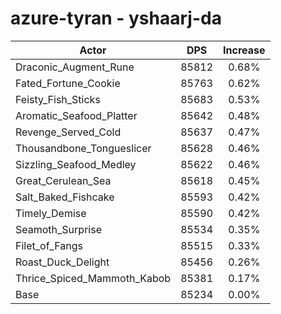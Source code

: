 # azure-tyran - yshaarj-da
| Actor | DPS | Increase |
|---|:---:|:---:|
|Draconic_Augment_Rune|85812|0.68%|
|Fated_Fortune_Cookie|85763|0.62%|
|Feisty_Fish_Sticks|85683|0.53%|
|Aromatic_Seafood_Platter|85642|0.48%|
|Revenge_Served_Cold|85637|0.47%|
|Thousandbone_Tongueslicer|85628|0.46%|
|Sizzling_Seafood_Medley|85622|0.46%|
|Great_Cerulean_Sea|85618|0.45%|
|Salt_Baked_Fishcake|85593|0.42%|
|Timely_Demise|85590|0.42%|
|Seamoth_Surprise|85534|0.35%|
|Filet_of_Fangs|85515|0.33%|
|Roast_Duck_Delight|85456|0.26%|
|Thrice_Spiced_Mammoth_Kabob|85381|0.17%|
|Base|85234|0.00%|
